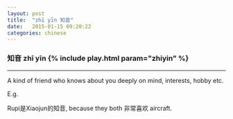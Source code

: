 ```yaml
---
layout: post
title:  "zhī yīn 知音"
date:   2015-01-15 09:20:22 
categories: chinese
---
```

### 知音 zhī yīn {% include play.html param="zhiyin" %}

-----------
A kind of friend who knows about you deeply on mind, interests, hobby etc. 

E.g.

  Rupi是Xiaojun的知音, because they both 非常喜欢 aircraft. 
